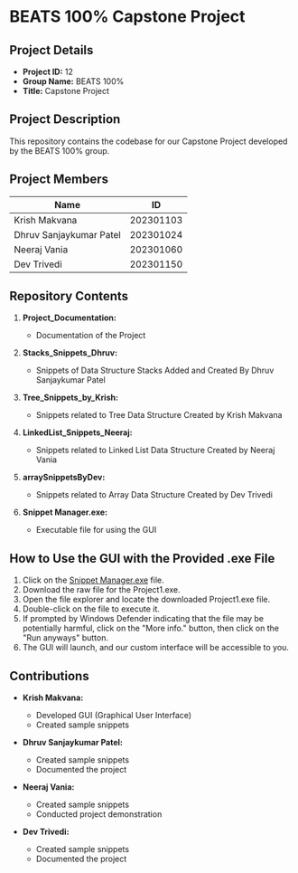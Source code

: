 # BEATS 100% Capstone Project

## Project Details

- **Project ID:** 12
- **Group Name:** BEATS 100%
- **Title:** Capstone Project

## Project Description

This repository contains the codebase for our Capstone Project developed by the BEATS 100% group.

## Project Members

| Name                     | ID         |
|--------------------------|------------|
| Krish Makvana            | 202301103  |
| Dhruv Sanjaykumar Patel  | 202301024  |
| Neeraj Vania             | 202301060  |
| Dev Trivedi              | 202301150  |

## Repository Contents

1. **Project_Documentation:** 
   - Documentation of the Project 

2. **Stacks_Snippets_Dhruv:** 
   - Snippets of Data Structure Stacks Added and Created By Dhruv Sanjaykumar Patel 

3. **Tree_Snippets_by_Krish:** 
   - Snippets related to Tree Data Structure Created by Krish Makvana 

4. **LinkedList_Snippets_Neeraj:** 
   - Snippets related to Linked List Data Structure Created by Neeraj Vania 

5. **arraySnippetsByDev:** 
   - Snippets related to Array Data Structure Created by Dev Trivedi 

6. **Snippet Manager.exe:** 
   - Executable file for using the GUI

## How to Use the GUI with the Provided .exe File

1. Click on the [Snippet Manager.exe](https://github.com/Krish-Makwana-1205/DS-project-Beat-100/blob/main/Snippet%20Manager.exe) file.
2. Download the raw file for the Project1.exe.
3. Open the file explorer and locate the downloaded Project1.exe file.
4. Double-click on the file to execute it.
5. If prompted by Windows Defender indicating that the file may be potentially harmful, click on the "More info." button, then click on the "Run anyways" button.
6. The GUI will launch, and our custom interface will be accessible to you.

## Contributions

- **Krish Makvana:** 
   - Developed GUI (Graphical User Interface)
   - Created sample snippets

- **Dhruv Sanjaykumar Patel:**
   - Created sample snippets
   - Documented the project

- **Neeraj Vania:**
   - Created sample snippets
   - Conducted project demonstration

- **Dev Trivedi:** 
   - Created sample snippets
   - Documented the project
